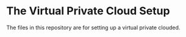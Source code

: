 # The Virtual Private Cloud Setup

The files in this repository are for setting up a virtual private clouded.


